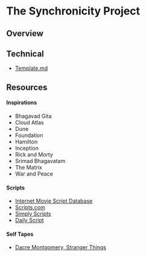 # The Synchronicity Project

## Overview

## Technical

- [Template.md](template.md)

## Resources

#### Inspirations

- Bhagavad Gita
- Cloud Atlas
- Dune
- Foundation
- Hamilton
- Inception
- Rick and Morty
- Srimad Bhagavatam
- The Matrix
- War and Peace

#### Scripts

- [Internet Movie Script Database](https://imsdb.com)
- [Scripts.com](https://www.scripts.com)
- [Simply Scripts](https://www.simplyscripts.com)
- [Daily Script](https://www.dailyscript.com)

#### Self Tapes

- [Dacre Montgomery, Stranger Things](https://www.youtube.com/watch?v=cJ1zhq3yNBM)

